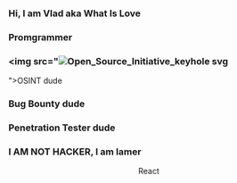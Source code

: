 ### Hi, I am Vlad aka What Is Love 
### Promgrammer
### <img src="![Open_Source_Initiative_keyhole svg](https://github.com/aquamaryne/aquamaryne/assets/67910638/35d149d3-ec04-4057-ab44-634dbbceb39b)
">OSINT dude
### Bug Bounty dude
### Penetration Tester dude
### I AM NOT HACKER, I am lamer
<p align='center'>
  <a> React </a>
</p>
